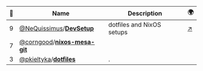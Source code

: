 |:star2: | Name | Description | 🌍|
|---|---|---|---|
|9|[@NeQuissimus](https://github.com/NeQuissimus)/[**DevSetup**](https://github.com/NeQuissimus/DevSetup)|dotfiles and NixOS setups|[:arrow_upper_right:](http://nequissimus.com/DevSetup)|
|7|[@corngood](https://github.com/corngood)/[**nixos-mesa-git**](https://github.com/corngood/nixos-mesa-git)|||
|3|[@pkieltyka](https://github.com/pkieltyka)/[**dotfiles**](https://github.com/pkieltyka/dotfiles)|.||

